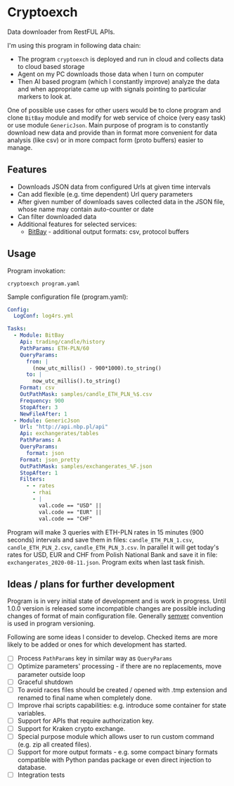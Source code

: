# Cryptoexch

Data downloader from RestFUL APIs.

I'm using this program in following data chain:

- The program `cryptoexch` is deployed and run in cloud and collects data to cloud based storage
- Agent on my PC downloads those data when I turn on computer
- Then AI based program (which I constantly improve) analyze the data and when appropriate came up with  signals pointing to particular markers to look at.

One of possible use cases for other users would be to clone program and clone `BitBay` module and modify for web service of choice (very easy task) or use module `GenericJson`. Main purpose of program is to constantly download new data and provide than in format more convenient for data analysis (like csv) or in more compact form (proto buffers) easier to manage.

## Features

- Downloads JSON data from configured Urls at given time intervals
- Can add flexible (e.g. time dependent) Url query parameters
- After given number of downloads saves collected data in the JSON file, whose name may contain auto-counter or date
- Can filter downloaded data
- Additional features for selected services:
  * [BitBay](https://bitbay.net) - additional output formats: csv, protocol buffers

## Usage

Program invokation:
```
cryptoexch program.yaml
```

Sample configuration file (program.yaml):
```yaml
Config:
  LogConf: log4rs.yml

Tasks:
  - Module: BitBay
    Api: trading/candle/history
    PathParams: ETH-PLN/60
    QueryParams:
      from: |
        (now_utc_millis() - 900*1000).to_string()
      to: |
        now_utc_millis().to_string()
    Format: csv
    OutPathMask: samples/candle_ETH_PLN_%$.csv
    Frequency: 900
    StopAfter: 3
    NewFileAfter: 1
  - Module: GenericJson
    Url: "http://api.nbp.pl/api"
    Api: exchangerates/tables
    PathParams: A
    QueryParams:
      format: json
    Format: json_pretty
    OutPathMask: samples/exchangerates_%F.json
    StopAfter: 1
    Filters:
      - - rates
        - rhai
        - |
          val.code == "USD" || 
          val.code == "EUR" || 
          val.code == "CHF"
```
Program will make 3 queries with ETH-PLN rates in 15 minutes (900 seconds) intervals and save them in files: `candle_ETH_PLN_1.csv`, `candle_ETH_PLN_2.csv`, `candle_ETH_PLN_3.csv`. In parallel it will get today's rates for USD, EUR and CHF from Polish National Bank and save it in file: `exchangerates_2020-08-11.json`. Program exits when last task finish. 

## Ideas / plans for further development

Program is in very initial state of development and is work in progress. Until 1.0.0 version is released some incompatible changes are possible including changes of format of main configuration file. Generally [semver](https://semver.org/) convention is used in program versioning.

Following are some ideas I consider to develop. Checked items are more likely to be added or ones for which development has started.

- [ ] Process `PathParams` key in similar way as `QueryParams`  
- [ ] Optimize parameters' processing - if there are no replacements, move parameter outside loop
- [ ] Graceful shutdown
- [ ] To avoid races files should be created / opened with .tmp extension and renamed to final name when completely done.
- [ ] Improve rhai scripts capabilities: e.g. introduce some container for state variables.
- [ ] Support for APIs that require authorization key.
- [ ] Support for Kraken crypto exchange.
- [ ] Special purpose module which allows user to run custom command (e.g. zip all created files).
- [ ] Support for more output formats - e.g. some compact binary formats compatible with Python pandas package or even direct injection to database.
- [ ] Integration tests
